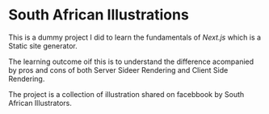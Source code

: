 # South African Illustrations

This is a dummy project I did to learn the fundamentals of *Next.js* which is a Static site generator.

The learning outcome oif this is to understand the difference acompanied by pros and cons of both Server Sideer Rendering
and Client Side Rendering.

The project is a collection of illustration shared on facebbook by South African Illustrators.
